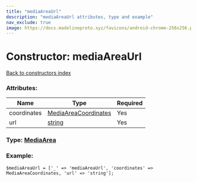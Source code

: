 ```yaml
---
title: "mediaAreaUrl"
description: "mediaAreaUrl attributes, type and example"
nav_exclude: true
image: https://docs.madelineproto.xyz/favicons/android-chrome-256x256.png
---
```

# Constructor: mediaAreaUrl  
[Back to constructors index](/API_docs/constructors/index.html)



### Attributes:

| Name     |    Type       | Required |
|----------|---------------|----------|
|coordinates|[MediaAreaCoordinates](/API_docs/types/MediaAreaCoordinates.html) | Yes|
|url|[string](/API_docs/types/string.html) | Yes|



### Type: [MediaArea](/API_docs/types/MediaArea.html)


### Example:

```
$mediaAreaUrl = ['_' => 'mediaAreaUrl', 'coordinates' => MediaAreaCoordinates, 'url' => 'string'];
```  
